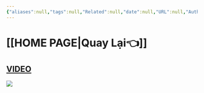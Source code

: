 ```yaml
---
{"aliases":null,"tags":null,"Related":null,"date":null,"URL":null,"Author":null,"dg-publish":true,"image":"https://i.imgur.com/OPyNlbU.png","permalink":"/noi-dung-khoa-hoc/phan-2-mo-rong-va-ung-dung/them-icon-voi-1-click/","dgPassFrontmatter":true,"noteIcon":"2","created":"2024-02-29T09:58:36.997+07:00","updated":"2024-01-12T12:52:07.000+07:00"}
---
```


 
# [[HOME PAGE\|Quay Lại👈]]


## [VIDEO](https://www.facebook.com/groups/219067851029823/posts/326513083618632/)


![](https://i.imgur.com/OPyNlbU.png)
